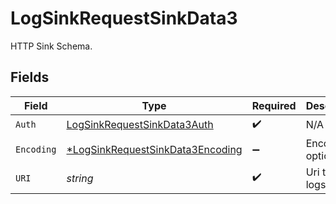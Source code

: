 # LogSinkRequestSinkData3

HTTP Sink Schema.


## Fields

| Field                                                                                      | Type                                                                                       | Required                                                                                   | Description                                                                                | Example                                                                                    |
| ------------------------------------------------------------------------------------------ | ------------------------------------------------------------------------------------------ | ------------------------------------------------------------------------------------------ | ------------------------------------------------------------------------------------------ | ------------------------------------------------------------------------------------------ |
| `Auth`                                                                                     | [LogSinkRequestSinkData3Auth](../../models/shared/logsinkrequestsinkdata3auth.md)          | :heavy_check_mark:                                                                         | N/A                                                                                        |                                                                                            |
| `Encoding`                                                                                 | [*LogSinkRequestSinkData3Encoding](../../models/shared/logsinkrequestsinkdata3encoding.md) | :heavy_minus_sign:                                                                         | Encoding options                                                                           |                                                                                            |
| `URI`                                                                                      | *string*                                                                                   | :heavy_check_mark:                                                                         | Uri to send logs to.                                                                       | my.log-collector.com                                                                       |